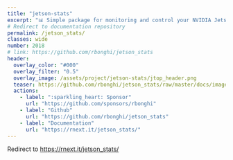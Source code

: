 ```yaml
---
title: "jetson-stats"
excerpt: "📊 Simple package for monitoring and control your NVIDIA Jetson [Orin, Xavier, Nano, TX] series"
# Redirect to documentation repository
permalink: /jetson_stats/
classes: wide
number: 2018
# link: https://github.com/rbonghi/jetson_stats
header:
  overlay_color: "#000"
  overlay_filter: "0.5"
  overlay_image: /assets/project/jetson-stats/jtop_header.png
  teaser: https://github.com/rbonghi/jetson_stats/raw/master/docs/images/jtop.png
  actions:
    - label: ":sparkling_heart: Sponsor"
      url: "https://github.com/sponsors/rbonghi"
    - label: "Github"
      url: "https://github.com/rbonghi/jetson_stats"
    - label: "Documentation"
      url: "https://rnext.it/jetson_stats/"
---
```


Redirect to <https://rnext.it/jetson_stats/>
